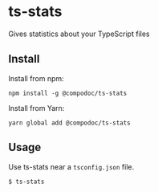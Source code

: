# ts-stats
Gives statistics about your TypeScript files

## Install

Install from npm:

```
npm install -g @compodoc/ts-stats
```

Install from Yarn:

```
yarn global add @compodoc/ts-stats
```

## Usage

Use ts-stats near a `tsconfig.json` file.

```
$ ts-stats
```
